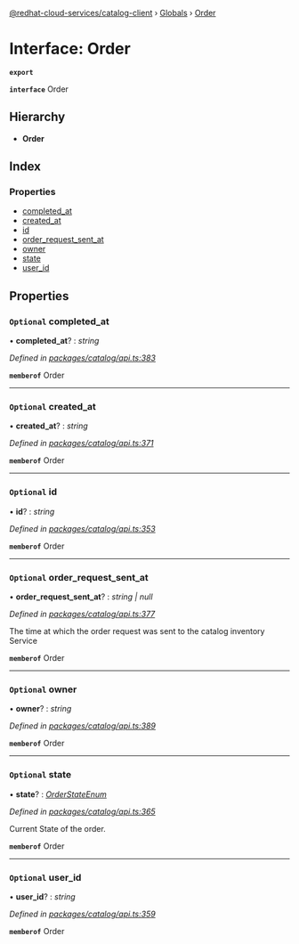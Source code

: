 [@redhat-cloud-services/catalog-client](../README.md) › [Globals](../globals.md) › [Order](order.md)

# Interface: Order

**`export`** 

**`interface`** Order

## Hierarchy

* **Order**

## Index

### Properties

* [completed_at](order.md#optional-completed_at)
* [created_at](order.md#optional-created_at)
* [id](order.md#optional-id)
* [order_request_sent_at](order.md#optional-order_request_sent_at)
* [owner](order.md#optional-owner)
* [state](order.md#optional-state)
* [user_id](order.md#optional-user_id)

## Properties

### `Optional` completed_at

• **completed_at**? : *string*

*Defined in [packages/catalog/api.ts:383](https://github.com/fhlavac/javascript-clients/blob/master/packages/catalog/api.ts#L383)*

**`memberof`** Order

___

### `Optional` created_at

• **created_at**? : *string*

*Defined in [packages/catalog/api.ts:371](https://github.com/fhlavac/javascript-clients/blob/master/packages/catalog/api.ts#L371)*

**`memberof`** Order

___

### `Optional` id

• **id**? : *string*

*Defined in [packages/catalog/api.ts:353](https://github.com/fhlavac/javascript-clients/blob/master/packages/catalog/api.ts#L353)*

**`memberof`** Order

___

### `Optional` order_request_sent_at

• **order_request_sent_at**? : *string | null*

*Defined in [packages/catalog/api.ts:377](https://github.com/fhlavac/javascript-clients/blob/master/packages/catalog/api.ts#L377)*

The time at which the order request was sent to the catalog inventory Service

**`memberof`** Order

___

### `Optional` owner

• **owner**? : *string*

*Defined in [packages/catalog/api.ts:389](https://github.com/fhlavac/javascript-clients/blob/master/packages/catalog/api.ts#L389)*

**`memberof`** Order

___

### `Optional` state

• **state**? : *[OrderStateEnum](../enums/orderstateenum.md)*

*Defined in [packages/catalog/api.ts:365](https://github.com/fhlavac/javascript-clients/blob/master/packages/catalog/api.ts#L365)*

Current State of the order.

**`memberof`** Order

___

### `Optional` user_id

• **user_id**? : *string*

*Defined in [packages/catalog/api.ts:359](https://github.com/fhlavac/javascript-clients/blob/master/packages/catalog/api.ts#L359)*

**`memberof`** Order

